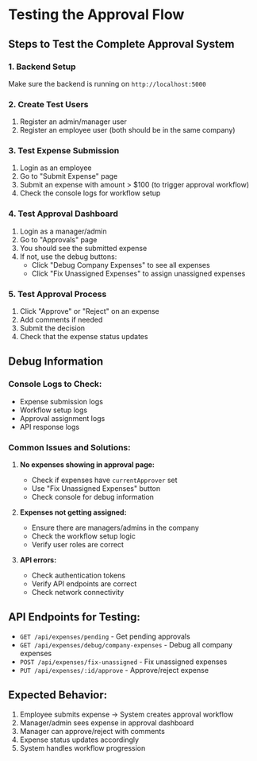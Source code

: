 # Testing the Approval Flow

## Steps to Test the Complete Approval System

### 1. **Backend Setup**
Make sure the backend is running on `http://localhost:5000`

### 2. **Create Test Users**
1. Register an admin/manager user
2. Register an employee user (both should be in the same company)

### 3. **Test Expense Submission**
1. Login as an employee
2. Go to "Submit Expense" page
3. Submit an expense with amount > $100 (to trigger approval workflow)
4. Check the console logs for workflow setup

### 4. **Test Approval Dashboard**
1. Login as a manager/admin
2. Go to "Approvals" page
3. You should see the submitted expense
4. If not, use the debug buttons:
   - Click "Debug Company Expenses" to see all expenses
   - Click "Fix Unassigned Expenses" to assign unassigned expenses

### 5. **Test Approval Process**
1. Click "Approve" or "Reject" on an expense
2. Add comments if needed
3. Submit the decision
4. Check that the expense status updates

## Debug Information

### Console Logs to Check:
- Expense submission logs
- Workflow setup logs
- Approval assignment logs
- API response logs

### Common Issues and Solutions:

1. **No expenses showing in approval page:**
   - Check if expenses have `currentApprover` set
   - Use "Fix Unassigned Expenses" button
   - Check console for debug information

2. **Expenses not getting assigned:**
   - Ensure there are managers/admins in the company
   - Check the workflow setup logic
   - Verify user roles are correct

3. **API errors:**
   - Check authentication tokens
   - Verify API endpoints are correct
   - Check network connectivity

## API Endpoints for Testing:

- `GET /api/expenses/pending` - Get pending approvals
- `GET /api/expenses/debug/company-expenses` - Debug all company expenses
- `POST /api/expenses/fix-unassigned` - Fix unassigned expenses
- `PUT /api/expenses/:id/approve` - Approve/reject expense

## Expected Behavior:

1. Employee submits expense → System creates approval workflow
2. Manager/admin sees expense in approval dashboard
3. Manager can approve/reject with comments
4. Expense status updates accordingly
5. System handles workflow progression
